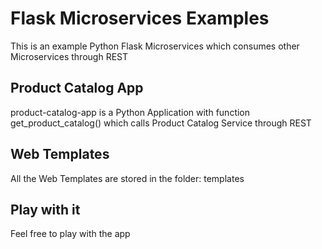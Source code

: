 # Flask Microservices Examples
This is an example Python Flask Microservices which consumes other Microservices through REST

## Product Catalog App
product-catalog-app is a Python Application with function get_product_catalog() which calls Product Catalog Service through REST

## Web Templates
All the Web Templates are stored in the folder: templates

## Play with it
Feel free to play with the app
